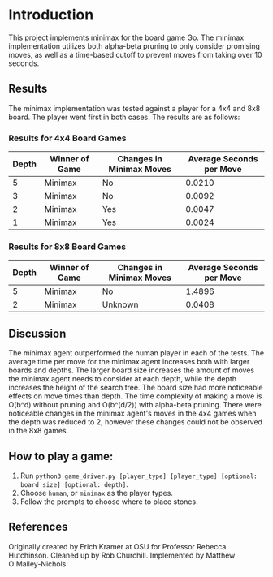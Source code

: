 # Introduction
This project implements minimax for the board game Go. The minimax implementation utilizes both alpha-beta pruning to only consider promising moves, as well as a time-based cutoff to prevent moves from taking over 10 seconds.

## Results
The minimax implementation was tested against a player for a 4x4 and 8x8 board. The player went first in both cases. The results are as follows:

### Results for 4x4 Board Games

| Depth | Winner of Game | Changes in Minimax Moves | Average Seconds per Move |
|-------|----------------|--------------------------|--------------------------|
| 5     | Minimax        | No                       |      0.0210              |
| 3     | Minimax        | No                       |      0.0092              |
| 2     | Minimax        | Yes                      |      0.0047              |
| 1     | Minimax        | Yes                      |      0.0024              |

### Results for 8x8 Board Games
| Depth | Winner of Game | Changes in Minimax Moves | Average Seconds per Move |
|-------|----------------|--------------------------|--------------------------|
| 5     | Minimax        | No                       | 1.4896                   |
| 2     | Minimax        | Unknown                  | 0.0408                   |

## Discussion
The minimax agent outperformed the human player in each of the tests. The average time per move for the minimax agent increases both with larger boards and depths. The larger board size increases the amount of moves the minimax agent needs to consider at each depth, while the depth increases the height of the search tree. The board size had more noticeable effects on move times than depth. The time complexity of making a move is O(b^d) without pruning and O(b^(d/2)) with alpha-beta pruning. There were noticeable changes in the minimax agent's moves in the 4x4 games when the depth was reduced to 2, however these changes could not be observed in the 8x8 games. 


## How to play a game:

1. Run `python3 game_driver.py [player_type] [player_type] [optional: board size] [optional: depth]`.
2. Choose `human`, or `minimax` as the player types.
3. Follow the prompts to choose where to place stones.


## References
Originally created by Erich Kramer at OSU for Professor Rebecca Hutchinson.
Cleaned up by Rob Churchill.
Implemented by Matthew O'Malley-Nichols
